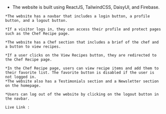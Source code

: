    * The website is built using ReactJS, TailwindCSS, DaisyUI, and Firebase.

    *The website has a navbar that includes a login button, a profile button, and a logout button.

    *If a visitor logs in, they can access their profile and protect pages such as the Chef Recipe page.

    *The website has a Chef section that includes a brief of the chef and a button to view recipes.

    *If a user clicks on the View Recipes button, they are redirected to the Chef Recipe page.

    *In the Chef Recipe page, users can view recipe items and add them to their favorite list. The favorite button is disabled if the user is not logged in.
    *The website also has a Testimonials section and a Newsletter section on the homepage.

    *Users can log out of the website by clicking on the logout button in the navbar.

    Live Link :
    